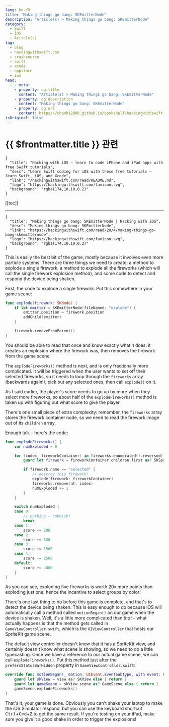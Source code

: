 ```yaml
---
lang: ko-KR
title: "Making things go bang: SKEmitterNode"
description: "Article(s) > Making things go bang: SKEmitterNode"
category:
  - Swift
  - iOS
  - Article(s)
tag: 
  - blog
  - hackingwithswift.com
  - crashcourse
  - swift
  - xcode
  - appstore
  - ios  
head:
  - - meta:
    - property: og:title
      content: "Article(s) > Making things go bang: SKEmitterNode"
    - property: og:description
      content: "Making things go bang: SKEmitterNode"
    - property: og:url
      content: https://chanhi2000.github.io/bookshelf/hackingwithswift.com/read/20/04-making-things-go-bang-skemitternode.html
isOriginal: false
---
```


# {{ $frontmatter.title }} 관련

```component VPCard
{
  "title": "Hacking with iOS – learn to code iPhone and iPad apps with free Swift tutorials",
  "desc": "Learn Swift coding for iOS with these free tutorials – learn Swift, iOS, and Xcode",
  "link": "/hackingwithswift.com/read/README.md",
  "logo": "https://hackingwithswift.com/favicon.svg",
  "background": "rgba(174,10,10,0.2)"
}
```

[[toc]]

---

```component VPCard
{
  "title": "Making things go bang: SKEmitterNode | Hacking with iOS",
  "desc": "Making things go bang: SKEmitterNode",
  "link": "https://hackingwithswift.com/read/20/4/making-things-go-bang-skemitternode",
  "logo": "https://hackingwithswift.com/favicon.svg",
  "background": "rgba(174,10,10,0.2)"
}
```

<VidStack src="youtube/90dlnvKUy3w" />

This is easily the best bit of the game, mostly because it involves even more particle systems. There are three things we need to create: a method to explode a single firework, a method to explode all the fireworks (which will call the single firework explosion method), and some code to detect and respond the device being shaken.

First, the code to explode a single firework. Put this somewhere in your game scene:

```swift
func explode(firework: SKNode) {
    if let emitter = SKEmitterNode(fileNamed: "explode") {
        emitter.position = firework.position
        addChild(emitter)
    }

    firework.removeFromParent()
}
```

You should be able to read that once and know exactly what it does: it creates an explosion where the firework was, then removes the firework from the game scene.

The `explodeFireworks()` method is next, and is only fractionally more complicated. It will be triggered when the user wants to set off their selected fireworks, so it needs to loop through the `fireworks` array (backwards again!), pick out any selected ones, then call `explode()` on it.

As I said earlier, the player's score needs to go up by more when they select more fireworks, so about half of the `explodeFireworks()` method is taken up with figuring out what score to give the player.

There's one small piece of extra complexity: remember, the `fireworks` array stores the firework container node, so we need to read the firework image out of its `children` array.

Enough talk – here's the code:

```swift
func explodeFireworks() {
    var numExploded = 0

    for (index, fireworkContainer) in fireworks.enumerated().reversed() {
        guard let firework = fireworkContainer.children.first as? SKSpriteNode else { continue }

        if firework.name == "selected" {
            // destroy this firework!
            explode(firework: fireworkContainer)
            fireworks.remove(at: index)
            numExploded += 1
        }
    }

    switch numExploded {
    case 0:
        // nothing – rubbish!
        break
    case 1:
        score += 200
    case 2:
        score += 500
    case 3:
        score += 1500
    case 4:
        score += 2500
    default:
        score += 4000
    }
}
```

As you can see, exploding five fireworks is worth 20x more points than exploding just one, hence the incentive to select groups by color!

There's one last thing to do before this game is complete, and that's to detect the device being shaken. This is easy enough to do because iOS will automatically call a method called `motionBegan()` on our game when the device is shaken. Well, it's a little more complicated than *that* – what actually happens is that the method gets called in <FontIcon icon="fa-brands fa-swift"/>`GameViewController.swift`, which is the `UIViewController` that hosts our SpriteKit game scene.

The default view controller doesn't know that it has a SpriteKit view, and certainly doesn't know what scene is showing, so we need to do a little typecasting. Once we have a reference to our actual game scene, we can call `explodeFireworks()`. Put this method just after the `prefersStatusBarHidden` property in <FontIcon icon="fa-brands fa-swift"/>`GameViewController.swift`:

```swift
override func motionBegan(_ motion: UIEvent.EventSubtype, with event: UIEvent?) {
    guard let skView = view as? SKView else { return }
    guard let gameScene = skView.scene as? GameScene else { return }
    gameScene.explodeFireworks()
}
```

That's it, your game is done. Obviously you can't shake your laptop to make the iOS Simulator respond, but you can use the keyboard shortcut <kbd>Ctrl</kbd>+<kbd>Cmd</kbd>+<kbd>Z</kbd> to get the same result. If you're testing on your iPad, make sure you give it a good shake in order to trigger the explosions!

